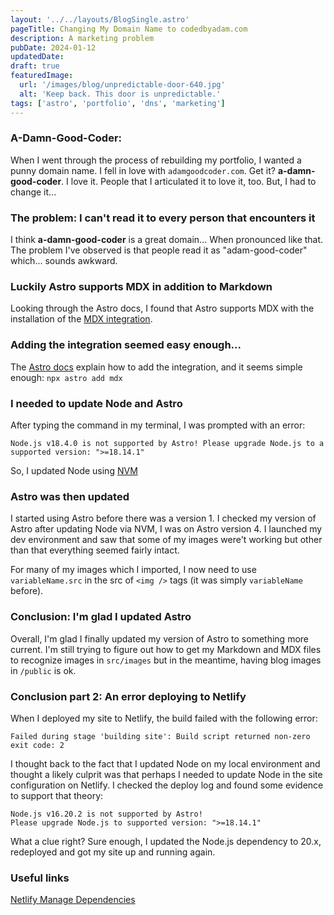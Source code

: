 ```yaml
---
layout: '../../layouts/BlogSingle.astro'
pageTitle: Changing My Domain Name to codedbyadam.com
description: A marketing problem
pubDate: 2024-01-12
updatedDate:
draft: true
featuredImage:
  url: '/images/blog/unpredictable-door-640.jpg'
  alt: 'Keep back. This door is unpredictable.'
tags: ['astro', 'portfolio', 'dns', 'marketing']
---
```


### A-Damn-Good-Coder:

When I went through the process of rebuilding my portfolio, I wanted a punny domain name. I fell in love with `adamgoodcoder.com`. Get it? **a-damn-good-coder**. I love it. People that I articulated it to love it, too. But, I had to change it...

### The problem: I can't read it to every person that encounters it

I think **a-damn-good-coder** is a great domain... When pronounced like that. The problem I've observed is that people read it as "adam-good-coder" which... sounds awkward.

### Luckily Astro supports MDX in addition to Markdown

Looking through the Astro docs, I found that Astro supports MDX with the installation of the [MDX integration](https://docs.astro.build/en/guides/markdown-content/).

### Adding the integration seemed easy enough...

The [Astro docs](https://docs.astro.build/en/guides/integrations-guide/mdx/) explain how to add the integration, and it seems simple enough: `npx astro add mdx`

### I needed to update Node and Astro

After typing the command in my terminal, I was prompted with an error:

```
Node.js v18.4.0 is not supported by Astro! Please upgrade Node.js to a supported version: ">=18.14.1"
```

So, I updated Node using [NVM](https://github.com/nvm-sh/nvm/blob/master/README.md)

### Astro was then updated

I started using Astro before there was a version 1. I checked my version of Astro after updating Node via NVM, I was on Astro version 4. I launched my dev environment and saw that some of my images were't working but other than that everything seemed fairly intact.

For many of my images which I imported, I now need to use `variableName.src` in the src of `<img />` tags (it was simply `variableName` before).

### Conclusion: I'm glad I updated Astro

Overall, I'm glad I finally updated my version of Astro to something more current. I'm still trying to figure out how to get my Markdown and MDX files to recognize images in `src/images` but in the meantime, having blog images in `/public` is ok.

### Conclusion part 2: An error deploying to Netlify

When I deployed my site to Netlify, the build failed with the following error:

```
Failed during stage 'building site': Build script returned non-zero exit code: 2
```

I thought back to the fact that I updated Node on my local environment and thought a likely culprit was that perhaps I needed to update Node in the site configuration on Netlify. I checked the deploy log and found some evidence to support that theory:

```
Node.js v16.20.2 is not supported by Astro!
Please upgrade Node.js to supported version: ">=18.14.1"
```

What a clue right? Sure enough, I updated the Node.js dependency to 20.x, redeployed and got my site up and running again.

### Useful links

[Netlify Manage Dependencies](https://docs.netlify.com/configure-builds/manage-dependencies/)
